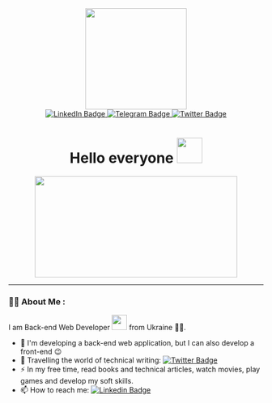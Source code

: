 
<!--
**SergeySvist/SergeySvist** is a ✨ _special_ ✨ repository because its `README.md` (this file) appears on your GitHub profile.

Here are some ideas to get you started:

- 🔭 I’m currently working on ...
- 🌱 I’m currently learning ...
- 👯 I’m looking to collaborate on ...
- 🤔 I’m looking for help with ...
- 💬 Ask me about ...
- 📫 How to reach me: ...
- 😄 Pronouns: ...
- ⚡ Fun fact: ...
-->
<div id="header" align="center">
  <img src="https://media.giphy.com/media/v1.Y2lkPTc5MGI3NjExN2E0OTVjNzJmYjIzNmJmMDMwYTQ0MmFhMzFjZDU0YTg5MmYyODc3MCZlcD12MV9pbnRlcm5hbF9naWZzX2dpZklkJmN0PWc/vzO0Vc8b2VBLi/giphy.gif" width="200"/>
  <div id="badges">
    <a href="https://www.linkedin.com/in/sergeysvist-3a21b4232/">
  <img src="https://img.shields.io/badge/LinkedIn-blue?style=for-the-badge&logo=linkedin&logoColor=white" alt="LinkedIn Badge"/>
    </a>
    <a href="https://t.me/SergeySvist">
  <img src="https://img.shields.io/badge/Telegram-blue?style=for-the-badge&logo=twitter&logoColor=white" alt="Telegram Badge"/>
    </a>
    <a href="https://twitter.com/Sergey_Svist">
  <img src="https://img.shields.io/badge/Twitter-blue?style=for-the-badge&logo=twitter&logoColor=white" alt="Twitter Badge"/>
    </a>
  </div>
  <img src="https://komarev.com/ghpvc/?username=SergeySvist&style=flat-square&color=blue" alt=""/>
  <h1>
  Hello everyone
  <img src="https://media.giphy.com/media/8X0bEJWj8VcfA6T8iJ/giphy.gif" width="50px"/>
</h1>
</div>
<div align="center">
  <img src="https://media.giphy.com/media/v1.Y2lkPTc5MGI3NjExNjAzZDM0OTY5MzJkNWFjZDQ2ZDQ4NTNiNjk0YWJjYzE1MzM5ZGJlNyZlcD12MV9pbnRlcm5hbF9naWZzX2dpZklkJmN0PWc/FPbnShq1h1IS5FQyPD/giphy.gif" width="400" height="200"/>
</div>

---

### :man_technologist: About Me :

I am Back-end Web Developer <img src="https://media.giphy.com/media/v1.Y2lkPTc5MGI3NjExNWZkYWQ0Y2YzOGVjNDlmZWEwMTZjNGRiNGRjM2Y4MTRhNjQ5NzM2NyZlcD12MV9pbnRlcm5hbF9naWZzX2dpZklkJmN0PWc/bGgsc5mWoryfgKBx1u/giphy.gif" width="30"> from Ukraine :blue_heart::yellow_heart:.

- :briefcase: I'm developing a back-end web application, but I can also develop a front-end :wink:
- :memo: Travelling the world of technical writing: [![Twitter Badge](https://img.shields.io/badge/-blue?style=flat&logo=Twitter&logoColor=white)](https://twitter.com/Sergey_Svist)
- :zap: In my free time, read books and technical articles, watch movies, play games and develop my soft skills.
- :mailbox: How to reach me: [![Linkedin Badge](https://img.shields.io/badge/-blue?style=flat&logo=Linkedin&logoColor=white)](https://www.linkedin.com/in/sergeysvist-3a21b4232/)
